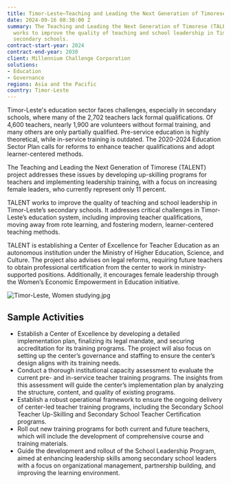 ```yaml
---
title: Timor-Leste—Teaching and Leading the Next Generation of Timorese (TALENT)
date: 2024-09-16 08:38:00 Z
summary: The Teaching and Leading the Next Generation of Timorese (TALENT) project
  works to improve the quality of teaching and school leadership in Timor-Leste’s
  secondary schools.
contract-start-year: 2024
contract-end-year: 2030
client: Millennium Challenge Corporation
solutions:
- Education
- Governance
regions: Asia and the Pacific
country: Timor-Leste
---
```


Timor-Leste's education sector faces challenges, especially in secondary schools, where many of the 2,702 teachers lack formal qualifications. Of 4,600 teachers, nearly 1,900 are volunteers without formal training, and many others are only partially qualified. Pre-service education is highly theoretical, while in-service training is outdated. The 2020-2024 Education Sector Plan calls for reforms to enhance teacher qualifications and adopt learner-centered methods.

The Teaching and Leading the Next Generation of Timorese (TALENT) project addresses these issues by developing up-skilling programs for teachers and implementing leadership training, with a focus on increasing female leaders, who currently represent only 11 percent.

TALENT works to improve the quality of teaching and school leadership in Timor-Leste’s secondary schools. It addresses critical challenges in Timor-Leste’s education system, including improving teacher qualifications, moving away from rote learning, and fostering modern, learner-centered teaching methods.

TALENT is establishing a Center of Excellence for Teacher Education as an autonomous institution under the Ministry of Higher Education, Science, and Culture. The project also advises on legal reforms, requiring future teachers to obtain professional certification from the center to work in ministry-supported positions. Additionally, it encourages female leadership through the Women’s Economic Empowerment in Education initiative.

![Timor-Leste, Women studying.jpg](/uploads/Timor-Leste,%20Women%20studying.jpg)

## Sample Activities

* Establish a Center of Excellence by developing a detailed implementation plan, finalizing its legal mandate, and securing accreditation for its training programs. The project will also focus on setting up the center’s governance and staffing to ensure the center’s design aligns with its training needs.
* Conduct a thorough institutional capacity assessment to evaluate the current pre- and in-service teacher training programs. The insights from this assessment will guide the center’s implementation plan by analyzing the structure, content, and quality of existing programs.
* Establish a robust operational framework to ensure the ongoing delivery of center-led teacher training programs, including the Secondary School Teacher Up-Skilling and Secondary School Teacher Certification programs.
* Roll out new training programs for both current and future teachers, which will include the development of comprehensive course and training materials.
* Guide the development and rollout of the School Leadership Program, aimed at enhancing leadership skills among secondary school leaders with a focus on organizational management, partnership building, and improving the learning environment.
